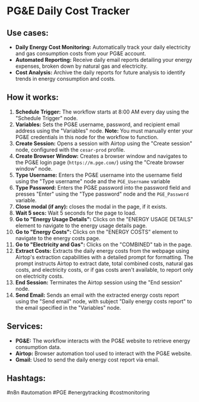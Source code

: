 # PG&E Daily Cost Tracker

## Use cases:

- **Daily Energy Cost Monitoring:** Automatically track your daily electricity and gas consumption costs from your PG&E account.
- **Automated Reporting:** Receive daily email reports detailing your energy expenses, broken down by natural gas and electricity.
- **Cost Analysis:** Archive the daily reports for future analysis to identify trends in energy consumption and costs.

## How it works:

1.  **Schedule Trigger:** The workflow starts at 8:00 AM every day using the "Schedule Trigger" node.
2.  **Variables:** Sets the PG&E username, password, and recipient email address using the "Variables" node.  **Note:** You must manually enter your PG&E credentials in this node for the workflow to function.
3.  **Create Session:** Opens a session with Airtop using the "Create session" node, configured with the `cesar-prod` profile.
4.  **Create Browser Window:** Creates a browser window and navigates to the PG&E login page (`https://m.pge.com/`) using the "Create browser window" node.
5.  **Type Username:** Enters the PG&E username into the username field using the "Type username" node and the `PGE_Username` variable
6.  **Type Password:** Enters the PG&E password into the password field and presses "Enter" using the "Type password" node and the `PGE_Password` variable.
7.  **Close modal (if any):** closes the modal in the page, if it exists.
8.  **Wait 5 secs:** Wait 5 seconds for the page to load.
9.  **Go to "Energy Usage Details":** Clicks on the "ENERGY USAGE DETAILS" element to navigate to the energy usage details page.
10. **Go to "Energy Costs":** Clicks on the "ENERGY COSTS" element to navigate to the energy costs page.
11. **Go to "Electricity and Gas":** Clicks on the "COMBINED" tab in the page.
12. **Extract Costs:** Extracts the daily energy costs from the webpage using Airtop's extraction capabilities with a detailed prompt for formatting. The prompt instructs Airtop to extract date, total combined costs, natural gas costs, and electricity costs, or if gas costs aren't available, to report only on electricity costs.
13. **End Session:** Terminates the Airtop session using the "End session" node.
14. **Send Email:** Sends an email with the extracted energy costs report using the "Send email" node, with subject "Daily energy costs report" to the email specified in the "Variables" node.

## Services:

-   **PG&E:** The workflow interacts with the PG&E website to retrieve energy consumption data.
-   **Airtop:** Browser automation tool used to interact with the PG&E website.
-   **Gmail:** Used to send the daily energy cost report via email.

## Hashtags:

#n8n #automation #PGE #energytracking #costmonitoring
